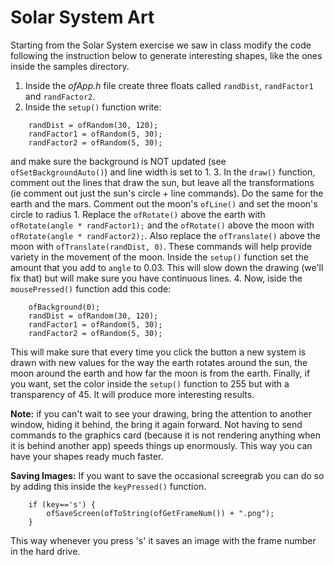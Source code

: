 # Solar System Art
Starting from the Solar System exercise we saw in class modify the code following the instruction below to generate interesting shapes, like the ones inside the samples directory.

1. Inside the _ofApp.h_ file create three floats called `randDist`, `randFactor1` and `randFactor2`.
2. Inside the `setup()` function write:
```
    randDist = ofRandom(30, 120);
    randFactor1 = ofRandom(5, 30);
    randFactor2 = ofRandom(5, 30);
```
and make sure the background is NOT updated (see `ofSetBackgroundAuto()`) and line width is set to 1.
3. In the `draw()` function, comment out the lines that draw the sun, but leave all the transformations (ie comment out just the sun's circle + line commands). Do the same for the earth and the mars. Comment out the moon's `ofLine()` and set the moon's circle to radius 1. Replace the `ofRotate()` above the earth with `ofRotate(angle * randFactor1);` and the `ofRotate()` above the moon with `ofRotate(angle * randFactor2);`. Also replace the `ofTranslate()` above the moon with `ofTranslate(randDist, 0)`. These commands will help provide variety in the movement of the moon. Inside the `setup()` function set the amount that you add to `angle` to 0.03. This will slow down the drawing (we'll fix that) but will make sure you have continuous lines.
4. Now, iside the `mousePressed()` function add this code:
```
    ofBackground(0);
    randDist = ofRandom(30, 120);
    randFactor1 = ofRandom(5, 30);
    randFactor2 = ofRandom(5, 30);
```
This will make sure that every time you click the button a new system is drawn with new values for the way the earth rotates around the sun, the moon around the earth and how far the moon is from the earth.
Finally, if you want, set the color inside the `setup()` function to 255 but with a transparency of 45. It will produce more interesting results.

__Note:__ if you can't wait to see your drawing, bring the attention to another window, hiding it behind, the bring it again forward. Not having to send commands to the graphics card (because it is not rendering anything when it is behind another app) speeds things up enormously. This way you can have your shapes ready much faster.

__Saving Images:__ If you want to save the occasional screegrab you can do so by adding this inside the `keyPressed()` function.
```
    if (key=='s') {
        ofSaveScreen(ofToString(ofGetFrameNum()) + ".png");
    }
```
This way whenever you press 's' it saves an image with the frame number in the hard drive.

